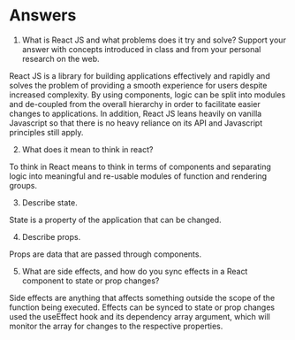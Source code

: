 # Answers

1. What is React JS and what problems does it try and solve? Support your answer with concepts introduced in class and from your personal research on the web.

React JS is a library for building applications effectively and rapidly and solves the problem of providing a smooth experience for users despite increased complexity. By using components, logic can be split into modules and de-coupled from the overall hierarchy in order to facilitate easier changes to applications. In addition, React JS leans heavily on vanilla Javascript so that there is no heavy reliance on its API and Javascript principles still apply.

2. What does it mean to think in react?

To think in React means to think in terms of components and separating logic into meaningful and re-usable modules of function and rendering groups.

3. Describe state.

State is a property of the application that can be changed.

4. Describe props.

Props are data that are passed through components.

5. What are side effects, and how do you sync effects in a React component to state or prop changes?

Side effects are anything that affects something outside the scope of the function being executed. Effects can be synced to state or prop changes used the useEffect hook and its dependency array argument, which will monitor the array for changes to the respective properties.

